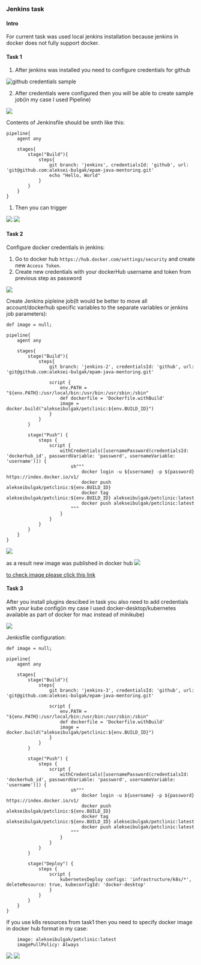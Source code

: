 ### Jenkins task

#### Intro
For current task was used local jenkins installation because jenkins in docker does not fully support docker.
#### Task 1

1. After jenkins was installed you need to configure credentials for github

![github credentials sample](./docs/jenkins/10.png)

2. After credentials were configured then you will be able to create sample job(in my case I used Pipeline)

![](./docs/jenkins/3.png)

Contents of Jenkinsfile should be smth like this:

```
pipeline{
    agent any

    stages{
        stage("Build"){
            steps{
                git branch: 'jenkins', credentialsId: 'github', url: 'git@github.com:aleksei-bulgak/epam-java-mentoring.git'
                echo "Hello, World"
            }
        }
    }
}
```
1. Then you can trigger 

![](./docs/jenkins/1.png)
![](./docs/jenkins/2.png)


#### Task 2

Configure docker credentials in jenkins:
1. Go to docker hub `https://hub.docker.com/settings/security` and create new `Access Token`.
2. Create new credentials with your dockerHub username and token from previous step as password

![](./docs/jenkins/11.png)

Create Jenkins pipleine job(It would be better to move all account/dockerhub specific variables to the separate variables or jenkins job parameters):
```
def image = null;

pipeline{
    agent any

    stages{
        stage("Build"){
            steps{
                git branch: 'jenkins-2', credentialsId: 'github', url: 'git@github.com:aleksei-bulgak/epam-java-mentoring.git'
                
                script {
                    env.PATH = "${env.PATH}:/usr/local/bin:/usr/bin:/usr/sbin:/sbin"
                    def dockerfile = 'Dockerfile.withBuild'
                    image = docker.build("alekseibulgak/petclinic:${env.BUILD_ID}")
                }
            }
        }

        stage("Push") {
            steps {
                script {
                    withCredentials([usernamePassword(credentialsId: 'dockerhub_id', passwordVariable: 'password', usernameVariable: 'username')]) {
                        sh"""
                            docker login -u ${username} -p ${password} https://index.docker.io/v1/
                            docker push alekseibulgak/petclinic:${env.BUILD_ID}
                            docker tag alekseibulgak/petclinic:${env.BUILD_ID} alekseibulgak/petclinic:latest
                            docker push alekseibulgak/petclinic:latest
                        """
                    }
                }
            }
        }
    }
}
```

![](./docs/jenkins/4.png)

as a result new image was published in docker hub
![](./docs/jenkins/5.png)

[to check image please click this link](https://hub.docker.com/r/alekseibulgak/petclinic/tags?page=1&ordering=last_updated)

#### Task 3

After you install plugins descibed in task you also need to add credentials with your kube config(in my case I used docker-desktop/kubernetes available as part of docker for mac instead of minikube)

![](./docs/jenkins/9.png)

Jenkisfile configuration:
```
def image = null;

pipeline{
    agent any

    stages{
        stage("Build"){
            steps{
                git branch: 'jenkins-3', credentialsId: 'github', url: 'git@github.com:aleksei-bulgak/epam-java-mentoring.git'
                
                script {
                    env.PATH = "${env.PATH}:/usr/local/bin:/usr/bin:/usr/sbin:/sbin"
                    def dockerfile = 'Dockerfile.withBuild'
                    image = docker.build("alekseibulgak/petclinic:${env.BUILD_ID}")
                }
            }
        }

        stage("Push") {
            steps {
                script {
                    withCredentials([usernamePassword(credentialsId: 'dockerhub_id', passwordVariable: 'password', usernameVariable: 'username')]) {
                        sh"""
                            docker login -u ${username} -p ${password} https://index.docker.io/v1/
                            docker push alekseibulgak/petclinic:${env.BUILD_ID}
                            docker tag alekseibulgak/petclinic:${env.BUILD_ID} alekseibulgak/petclinic:latest
                            docker push alekseibulgak/petclinic:latest
                        """
                    }
                }
            }
        }

        stage("Deploy") {
            steps {
                script {
                    kubernetesDeploy configs: 'infrastructure/k8s/*', deleteResource: true, kubeconfigId: 'docker-desktop'
                }
            }
        }
    }
}
```

If you use k8s resources from task1 then you need to specify docker image in docker hub format in my case:
```
    image: alekseibulgak/petclinic:latest
    imagePullPolicy: Always
```

![](./docs/jenkins/6.png)
![](./docs/jenkins/7.png)
